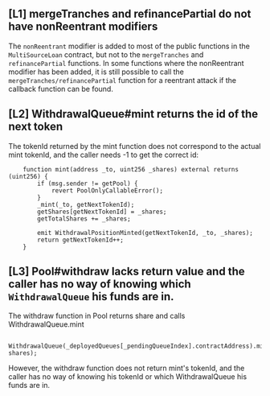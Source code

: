 
## [L1] mergeTranches and refinancePartial do not have nonReentrant modifiers

The `nonReentrant` modifier is added to most of the public functions in the `MultiSourceLoan` contract, but not to the `mergeTranches` and `refinancePartial` functions.
In some functions where the nonReentrant modifier has been added, it is still possible to call the `mergeTranches/refinancePartial` function for a reentrant attack if the callback function can be found.

## [L2] WithdrawalQueue#mint returns the id of the next token

The tokenId returned by the mint function does not correspond to the actual mint tokenId, and the caller needs -1 to get the correct id:

```solidity
    function mint(address _to, uint256 _shares) external returns (uint256) {
        if (msg.sender != getPool) {
            revert PoolOnlyCallableError();
        }
        _mint(_to, getNextTokenId);
        getShares[getNextTokenId] = _shares;
        getTotalShares += _shares;

        emit WithdrawalPositionMinted(getNextTokenId, _to, _shares);
        return getNextTokenId++;
    }

```

## [L3] Pool#withdraw lacks return value and the caller has no way of knowing which `WithdrawalQueue` his funds are in.

The withdraw function in Pool returns share and calls WithdrawalQueue.mint

```solidity
    WithdrawalQueue(_deployedQueues[_pendingQueueIndex].contractAddress).mint(receiver, shares);
```

However, the withdraw function does not return mint's tokenId, and the caller has no way of knowing his tokenId or which WithdrawalQueue his funds are in.